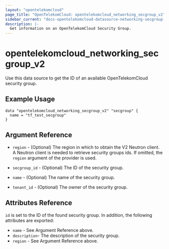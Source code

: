 ```yaml
---
layout: "opentelekomcloud"
page_title: "OpenTelekomCloud: opentelekomcloud_networking_secgroup_v2"
sidebar_current: "docs-opentelekomcloud-datasource-networking-secgroup-v2"
description: |-
  Get information on an OpenTelekomCloud Security Group.
---
```


# opentelekomcloud\_networking\_secgroup\_v2

Use this data source to get the ID of an available OpenTelekomCloud security group.

## Example Usage

```hcl
data "opentelekomcloud_networking_secgroup_v2" "secgroup" {
  name = "tf_test_secgroup"
}
```

## Argument Reference

* `region` - (Optional) The region in which to obtain the V2 Neutron client.
  A Neutron client is needed to retrieve security groups ids. If omitted, the
  `region` argument of the provider is used.

* `secgroup_id` - (Optional) The ID of the security group.

* `name` - (Optional) The name of the security group.

* `tenant_id` - (Optional) The owner of the security group.

## Attributes Reference

`id` is set to the ID of the found security group. In addition, the following
attributes are exported:

* `name` - See Argument Reference above.
* `description`- The description of the security group.
* `region` - See Argument Reference above.
